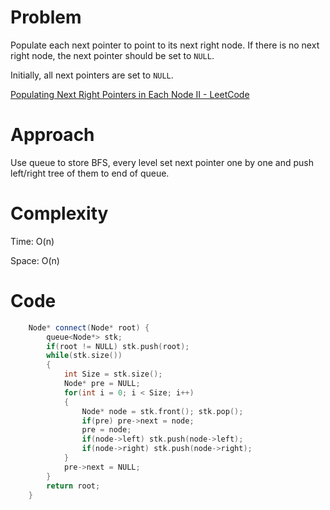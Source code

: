 # Problem

Populate each next pointer to point to its next right node. If there is no next right node, the next pointer should be set to `NULL`.

Initially, all next pointers are set to `NULL`.

[Populating Next Right Pointers in Each Node II - LeetCode](https://leetcode.com/problems/populating-next-right-pointers-in-each-node-ii/description/?envType=study-plan-v2&envId=top-interview-150)

# Approach

Use queue to store BFS, every level set next pointer one by one and push left/right tree of them to end of queue. 

# Complexity

Time: O(n)

Space: O(n)

# Code

```c++
    Node* connect(Node* root) {
        queue<Node*> stk;
        if(root != NULL) stk.push(root);
        while(stk.size())
        {
            int Size = stk.size();
            Node* pre = NULL;
            for(int i = 0; i < Size; i++)
            {
                Node* node = stk.front(); stk.pop();
                if(pre) pre->next = node;
                pre = node;
                if(node->left) stk.push(node->left);
                if(node->right) stk.push(node->right);
            }
            pre->next = NULL;
        }
        return root;
    }
```
